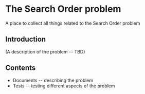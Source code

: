 # The Search Order problem

A place to collect all things related to the Search Order problem

## Introduction

(A description of the problem -- TBD)

## Contents

* Documents -- describing the problem
* Tests -- testing different aspects of the problem
